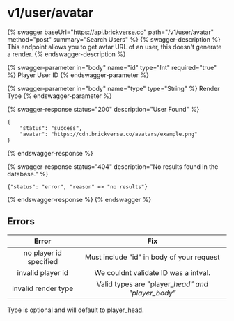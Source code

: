 # v1/user/avatar

{% swagger baseUrl="https://api.brickverse.co" path="/v1/user/avatar" method="post" summary="Search Users" %}
{% swagger-description %}
This endpoint allows you to get avtar URL of an user, this doesn't generate a render.
{% endswagger-description %}

{% swagger-parameter in="body" name="id" type="Int" required="true" %}
Player User ID
{% endswagger-parameter %}

{% swagger-parameter in="body" name="type" type="String" %}
Render Type
{% endswagger-parameter %}

{% swagger-response status="200" description="User Found" %}
```
{
    "status": "success",
    "avatar": "https://cdn.brickverse.co/avatars/example.png"
}
```
{% endswagger-response %}

{% swagger-response status="404" description="No results found in the database." %}
```
{"status": "error", "reason" => "no results"}
```
{% endswagger-response %}
{% endswagger %}

## Errors

|          Error         |                         Fix                         |
| :--------------------: | :-------------------------------------------------: |
| no player id specified |      Must include "id" in body of your request      |
|    invalid player id   |         We couldnt validate ID was a intval.        |
|   invalid render type  | Valid types are "player\__head" and "player\_body"_ |

Type is optional and will default to player\_head.
